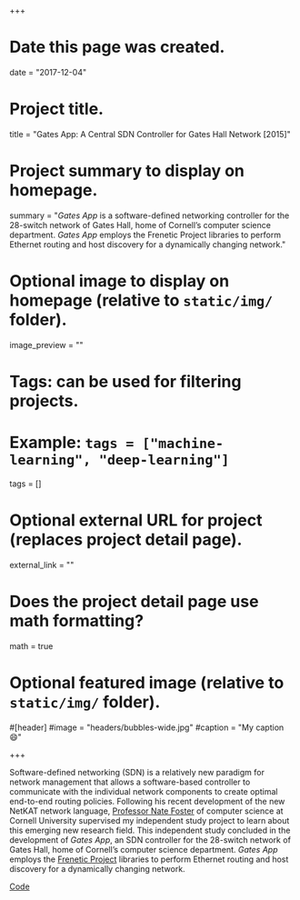 +++
# Date this page was created.
date = "2017-12-04"

# Project title.
title = "Gates App: A Central SDN Controller for Gates Hall Network [2015]"

# Project summary to display on homepage.
summary = "*Gates App* is a software-defined networking controller for the 28-switch network of Gates Hall, home of Cornell’s computer science department. *Gates App* employs the Frenetic Project libraries to perform Ethernet routing and host discovery for a dynamically changing network."

# Optional image to display on homepage (relative to `static/img/` folder).
image_preview = ""

# Tags: can be used for filtering projects.
# Example: `tags = ["machine-learning", "deep-learning"]`
tags = []

# Optional external URL for project (replaces project detail page).
external_link = ""

# Does the project detail page use math formatting?
math = true

# Optional featured image (relative to `static/img/` folder).
#[header]
#image = "headers/bubbles-wide.jpg"
#caption = "My caption :smile:"

+++

Software-defined networking (SDN) is a relatively new paradigm for network management that allows a software-based controller to communicate with the individual network components to create optimal end-to-end routing policies. Following his recent development of the new NetKAT network language, [Professor Nate Foster](http://www.cs.cornell.edu/~jnfoster/) of computer science at Cornell University supervised my independent study project to learn about this emerging new research field. This independent study concluded in the development of *Gates App*, an SDN controller for the 28-switch network of Gates Hall, home of Cornell’s computer science department. *Gates App* employs the [Frenetic Project](http://www.frenetic-lang.org/) libraries to perform Ethernet routing and host discovery for a dynamically changing network.

[Code](https://github.com/frenetic-lang/tutorials/tree/gates_app)

